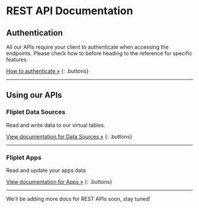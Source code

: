 # REST API Documentation

## Authentication

All our APIs require your client to authenticate when accessing the endpoints. Please check how to before heading to the reference for specific features.

[How to authenticate »](REST-API/authenticate.md)
{: .buttons}

---

## Using our APIs

### Fliplet Data Sources

Read and write data to our virtual tables.

[View documentation for Data Sources »](REST-API/fliplet-datasources.md)
{: .buttons}

---

### Fliplet Apps

Read and update your apps data

[View documentation for Apps »](REST-API/fliplet-apps.md)
{: .buttons}

---

We'll be adding more docs for REST APIs soon, stay tuned!